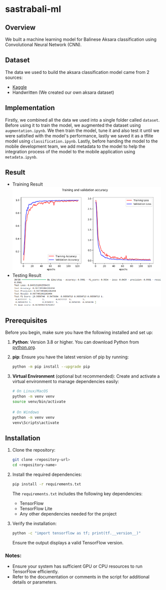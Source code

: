 # sastrabali-ml

## Overview

We built a machine learning model for Balinese Aksara classification using Convolutional Neural Network (CNN).

## Dataset

The data we used to build the aksara classification model came from 2 sources:

- [Kaggle](https://www.kaggle.com/datasets/wildanfatahh22/aksara-bali/data?select=AKSARA+WYAJANA+ALL)
- Handwritten (We created our own aksara dataset)

## Implementation

Firstly, we combined all the data we used into a single folder called `dataset`. Before using it to train the model, we augmented the dataset using `augmentation.ipynb`. We then train the model, tune it and also test it until we were satisfied with the model's performance, lastly we saved it as a tflite model using `classification.ipynb`. Lastly, before handing the model to the mobile development team, we add metadata to the model to help the integration process of the model to the mobile application using `metadata.ipynb`.

## Result

- Training Result
  ![Training Result](images/training_result.png)
- Testing Result
  ![Testing Result](images/test_result.png)

## Prerequisites

Before you begin, make sure you have the following installed and set up:

1. **Python**: Version 3.8 or higher. You can download Python from [python.org](https://www.python.org/downloads/).
2. **pip**: Ensure you have the latest version of pip by running:
   ```bash
   python -m pip install --upgrade pip
   ```
3. **Virtual Environment** (optional but recommended): Create and activate a virtual environment to manage dependencies easily:

   ```bash
   # On Linux/MacOS
   python -m venv venv
   source venv/bin/activate

   # On Windows
   python -m venv venv
   venv\Scripts\activate
   ```

## Installation

1. Clone the repository:

   ```bash
   git clone <repository-url>
   cd <repository-name>
   ```

2. Install the required dependencies:

   ```bash
   pip install -r requirements.txt
   ```

   The `requirements.txt` includes the following key dependencies:

   - TensorFlow
   - TensorFlow Lite
   - Any other dependencies needed for the project

3. Verify the installation:
   ```bash
   python -c "import tensorflow as tf; print(tf.__version__)"
   ```
   Ensure the output displays a valid TensorFlow version.

### Notes:

- Ensure your system has sufficient GPU or CPU resources to run TensorFlow efficiently.
- Refer to the documentation or comments in the script for additional details or parameters.
